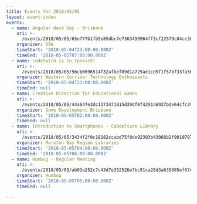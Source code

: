 ```yaml
---
title: Events for 2018/05/05
layout: event-index
events:
  - name: Angular Hack Day - Brisbane
    uri: >-
      /events/2018/05/05/65e777b1fb5e85dbc7e7363499964ff3cf22579c04cc30eb2b9bc375926c7269
    organizer: SSW
    timeStart: '2018-05-04T23:00:00.000Z'
    timeEnd: '2018-05-05T07:00:00.000Z'
  - name: codeSwich is in Ipswich!
    uri: >-
      /events/2018/05/05/56cb0696514f32afbef09d1a729ae1cd5f1f57bf33fa56982e4d745ccdb5289b
    organizer: Western Corridor Technology Enthusiasts
    timeStart: '2018-05-04T23:00:00.000Z'
    timeEnd: null
  - name: Creative Direction for Educational Games
    uri: >-
      /events/2018/05/05/44a647e3dc1173471815d39df0f4291a6937bde64cfc39b0759de31f823271c8
    organizer: Game Development Brisbane
    timeStart: '2018-05-05T02:00:00.000Z'
    timeEnd: null
  - name: Introduction to Smartphones - Caboolture Library
    uri: >-
      /events/2018/05/05/3434f2f0c18182ccabd75f0de92393b43066b2f901070782aa837a5e63b1a6e9
    organizer: Moreton Bay Region Libraries
    timeStart: '2018-05-05T04:00:00.000Z'
    timeEnd: '2018-05-05T06:00:00.000Z'
  - name: Humbug - Regular Meeting
    uri: >-
      /events/2018/05/05/ab03a252c7c43d7e352526e7bc91ca28d3a635985ef67ec196ebff1eb9d2f018
    organizer: Humbug
    timeStart: '2018-05-05T05:00:00.000Z'
    timeEnd: null

---
```

